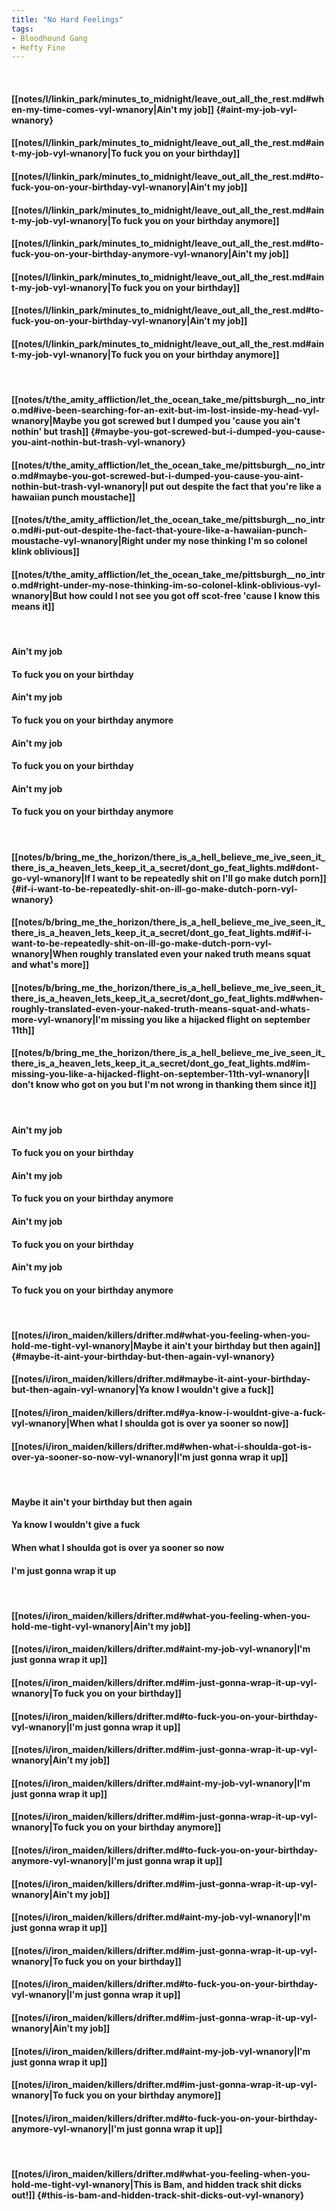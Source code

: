 ```yaml
---
title: "No Hard Feelings"
tags:
- Bloodhound Gang
- Hefty Fine
---
```

&nbsp;
#### [[notes/l/linkin_park/minutes_to_midnight/leave_out_all_the_rest.md#when-my-time-comes-vyl-wnanory|Ain't my job]] {#aint-my-job-vyl-wnanory}
#### [[notes/l/linkin_park/minutes_to_midnight/leave_out_all_the_rest.md#aint-my-job-vyl-wnanory|To fuck you on your birthday]]
#### [[notes/l/linkin_park/minutes_to_midnight/leave_out_all_the_rest.md#to-fuck-you-on-your-birthday-vyl-wnanory|Ain't my job]]
#### [[notes/l/linkin_park/minutes_to_midnight/leave_out_all_the_rest.md#aint-my-job-vyl-wnanory|To fuck you on your birthday anymore]]
#### [[notes/l/linkin_park/minutes_to_midnight/leave_out_all_the_rest.md#to-fuck-you-on-your-birthday-anymore-vyl-wnanory|Ain't my job]]
#### [[notes/l/linkin_park/minutes_to_midnight/leave_out_all_the_rest.md#aint-my-job-vyl-wnanory|To fuck you on your birthday]]
#### [[notes/l/linkin_park/minutes_to_midnight/leave_out_all_the_rest.md#to-fuck-you-on-your-birthday-vyl-wnanory|Ain't my job]]
#### [[notes/l/linkin_park/minutes_to_midnight/leave_out_all_the_rest.md#aint-my-job-vyl-wnanory|To fuck you on your birthday anymore]]
&nbsp;
#### [[notes/t/the_amity_affliction/let_the_ocean_take_me/pittsburgh__no_intro.md#ive-been-searching-for-an-exit-but-im-lost-inside-my-head-vyl-wnanory|Maybe you got screwed but I dumped you 'cause you ain't nothin' but trash]] {#maybe-you-got-screwed-but-i-dumped-you-cause-you-aint-nothin-but-trash-vyl-wnanory}
#### [[notes/t/the_amity_affliction/let_the_ocean_take_me/pittsburgh__no_intro.md#maybe-you-got-screwed-but-i-dumped-you-cause-you-aint-nothin-but-trash-vyl-wnanory|I put out despite the fact that you're like a hawaiian punch moustache]]
#### [[notes/t/the_amity_affliction/let_the_ocean_take_me/pittsburgh__no_intro.md#i-put-out-despite-the-fact-that-youre-like-a-hawaiian-punch-moustache-vyl-wnanory|Right under my nose thinking I'm so colonel klink oblivious]]
#### [[notes/t/the_amity_affliction/let_the_ocean_take_me/pittsburgh__no_intro.md#right-under-my-nose-thinking-im-so-colonel-klink-oblivious-vyl-wnanory|But how could I not see you got off scot-free 'cause I know this means it]]
&nbsp;
#### Ain't my job
#### To fuck you on your birthday
#### Ain't my job
#### To fuck you on your birthday anymore
#### Ain't my job
#### To fuck you on your birthday
#### Ain't my job
#### To fuck you on your birthday anymore
&nbsp;
#### [[notes/b/bring_me_the_horizon/there_is_a_hell_believe_me_ive_seen_it_there_is_a_heaven_lets_keep_it_a_secret/dont_go_feat_lights.md#dont-go-vyl-wnanory|If I want to be repeatedly shit on I'll go make dutch porn]] {#if-i-want-to-be-repeatedly-shit-on-ill-go-make-dutch-porn-vyl-wnanory}
#### [[notes/b/bring_me_the_horizon/there_is_a_hell_believe_me_ive_seen_it_there_is_a_heaven_lets_keep_it_a_secret/dont_go_feat_lights.md#if-i-want-to-be-repeatedly-shit-on-ill-go-make-dutch-porn-vyl-wnanory|When roughly translated even your naked truth means squat and what's more]]
#### [[notes/b/bring_me_the_horizon/there_is_a_hell_believe_me_ive_seen_it_there_is_a_heaven_lets_keep_it_a_secret/dont_go_feat_lights.md#when-roughly-translated-even-your-naked-truth-means-squat-and-whats-more-vyl-wnanory|I'm missing you like a hijacked flight on september 11th]]
#### [[notes/b/bring_me_the_horizon/there_is_a_hell_believe_me_ive_seen_it_there_is_a_heaven_lets_keep_it_a_secret/dont_go_feat_lights.md#im-missing-you-like-a-hijacked-flight-on-september-11th-vyl-wnanory|I don't know who got on you but I'm not wrong in thanking them since it]]
&nbsp;
#### Ain't my job
#### To fuck you on your birthday
#### Ain't my job
#### To fuck you on your birthday anymore
#### Ain't my job
#### To fuck you on your birthday
#### Ain't my job
#### To fuck you on your birthday anymore
&nbsp;
#### [[notes/i/iron_maiden/killers/drifter.md#what-you-feeling-when-you-hold-me-tight-vyl-wnanory|Maybe it ain't your birthday but then again]] {#maybe-it-aint-your-birthday-but-then-again-vyl-wnanory}
#### [[notes/i/iron_maiden/killers/drifter.md#maybe-it-aint-your-birthday-but-then-again-vyl-wnanory|Ya know I wouldn't give a fuck]]
#### [[notes/i/iron_maiden/killers/drifter.md#ya-know-i-wouldnt-give-a-fuck-vyl-wnanory|When what I shoulda got is over ya sooner so now]]
#### [[notes/i/iron_maiden/killers/drifter.md#when-what-i-shoulda-got-is-over-ya-sooner-so-now-vyl-wnanory|I'm just gonna wrap it up]]
&nbsp;
#### Maybe it ain't your birthday but then again
#### Ya know I wouldn't give a fuck
#### When what I shoulda got is over ya sooner so now
#### I'm just gonna wrap it up
&nbsp;
#### [[notes/i/iron_maiden/killers/drifter.md#what-you-feeling-when-you-hold-me-tight-vyl-wnanory|Ain't my job]]
#### [[notes/i/iron_maiden/killers/drifter.md#aint-my-job-vyl-wnanory|I'm just gonna wrap it up]]
#### [[notes/i/iron_maiden/killers/drifter.md#im-just-gonna-wrap-it-up-vyl-wnanory|To fuck you on your birthday]]
#### [[notes/i/iron_maiden/killers/drifter.md#to-fuck-you-on-your-birthday-vyl-wnanory|I'm just gonna wrap it up]]
#### [[notes/i/iron_maiden/killers/drifter.md#im-just-gonna-wrap-it-up-vyl-wnanory|Ain't my job]]
#### [[notes/i/iron_maiden/killers/drifter.md#aint-my-job-vyl-wnanory|I'm just gonna wrap it up]]
#### [[notes/i/iron_maiden/killers/drifter.md#im-just-gonna-wrap-it-up-vyl-wnanory|To fuck you on your birthday anymore]]
#### [[notes/i/iron_maiden/killers/drifter.md#to-fuck-you-on-your-birthday-anymore-vyl-wnanory|I'm just gonna wrap it up]]
#### [[notes/i/iron_maiden/killers/drifter.md#im-just-gonna-wrap-it-up-vyl-wnanory|Ain't my job]]
#### [[notes/i/iron_maiden/killers/drifter.md#aint-my-job-vyl-wnanory|I'm just gonna wrap it up]]
#### [[notes/i/iron_maiden/killers/drifter.md#im-just-gonna-wrap-it-up-vyl-wnanory|To fuck you on your birthday]]
#### [[notes/i/iron_maiden/killers/drifter.md#to-fuck-you-on-your-birthday-vyl-wnanory|I'm just gonna wrap it up]]
#### [[notes/i/iron_maiden/killers/drifter.md#im-just-gonna-wrap-it-up-vyl-wnanory|Ain't my job]]
#### [[notes/i/iron_maiden/killers/drifter.md#aint-my-job-vyl-wnanory|I'm just gonna wrap it up]]
#### [[notes/i/iron_maiden/killers/drifter.md#im-just-gonna-wrap-it-up-vyl-wnanory|To fuck you on your birthday anymore]]
#### [[notes/i/iron_maiden/killers/drifter.md#to-fuck-you-on-your-birthday-anymore-vyl-wnanory|I'm just gonna wrap it up]]
&nbsp;
#### [[notes/i/iron_maiden/killers/drifter.md#what-you-feeling-when-you-hold-me-tight-vyl-wnanory|This is Bam, and hidden track shit dicks out!]] {#this-is-bam-and-hidden-track-shit-dicks-out-vyl-wnanory}
